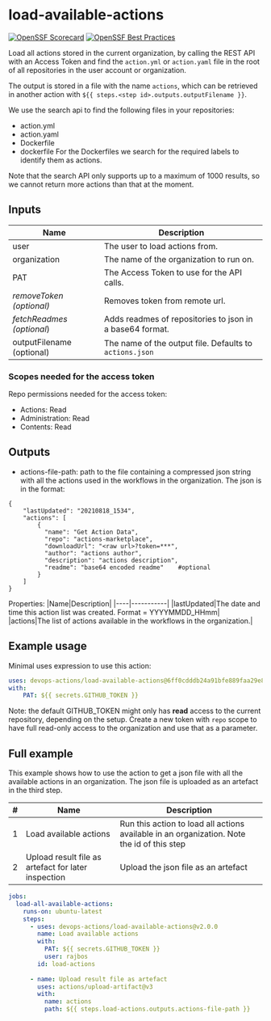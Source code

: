 # load-available-actions

[![OpenSSF Scorecard](https://api.securityscorecards.dev/projects/github.com/devops-actions/load-available-actions/badge)](https://api.securityscorecards.dev/projects/github.com/devops-actions/load-available-actions) [![OpenSSF Best Practices](https://bestpractices.coreinfrastructure.org/projects/6813/badge)](https://bestpractices.coreinfrastructure.org/projects/6813)

Load all actions stored in the current organization, by calling the REST API with an  Access Token and find the `action.yml` or `action.yaml` file in the root of all repositories in the user account or organization.

The output is stored in a file with the name `actions`, which can be retrieved in another action with `${{ steps.<step id>.outputs.outputFilename }}`.

We use the search api to find the following files in your repositories:
- action.yml
- action.yaml
- Dockerfile
- dockerfile
For the Dockerfiles we search for the required labels to identify them as actions.

Note that the search API only supports up to a maximum of 1000 results, so we cannot return more actions than that at the moment.

## Inputs
|Name|Description|
|---|---|
|user|The user to load actions from.|
|organization|The name of the organization to run on.|
|PAT|The Access Token to use for the API calls.|
|_removeToken (optional)_|Removes token from remote url.|
|_fetchReadmes (optional_)|Adds readmes of repositories to json in a base64 format.|
|outputFilename (optional)|The name of the output file. Defaults to `actions.json`|

### Scopes needed for the access token
Repo permissions needed for the access token:
- Actions: Read
- Administration: Read
- Contents: Read

## Outputs
- actions-file-path: path to the file containing a compressed json string with all the actions used in the workflows in the organization. The json is in the format:
``` 
{
    "lastUpdated": "20210818_1534",
    "actions": [
        {
          "name": "Get Action Data",
          "repo": "actions-marketplace",
          "downloadUrl": "<raw url>?token=***",
          "author": "actions author",
          "description": "actions description",
          "readme": "base64 encoded readme"    #optional
        }
    ]
}
```
Properties:
|Name|Description|
|----|-----------|
|lastUpdated|The date and time this action list was created. Format = YYYYMMDD_HHmm|
|actions|The list of actions available in the workflows in the organization.|

## Example usage
Minimal uses expression to use this action:

``` yaml
uses: devops-actions/load-available-actions@6ff0cdddb24a91bfe889faa29e8d7a97e521f2c3 # v1.2.23`
with: 
    PAT: ${{ secrets.GITHUB_TOKEN }}
```

Note: the default GITHUB_TOKEN might only has **read** access to the current repository, depending on the setup. Create a new token with `repo` scope to have full read-only access to the organization and use that as a parameter.

## Full example
This example shows how to use the action to get a json file with all the available actions in an organization. The json file is uploaded as an artefact in the third step.

|#|Name|Description|
|---|---|---|
|1|Load available actions|Run this action to load all actions available in an organization. Note the id of this step|
|2|Upload result file as artefact for later inspection|Upload the json file as an artefact|

``` yaml
jobs:
  load-all-available-actions:
    runs-on: ubuntu-latest
    steps: 
      - uses: devops-actions/load-available-actions@v2.0.0
        name: Load available actions
        with: 
          PAT: ${{ secrets.GITHUB_TOKEN }}
          user: rajbos
        id: load-actions
            
      - name: Upload result file as artefact
        uses: actions/upload-artifact@v3
        with: 
          name: actions
          path: ${{ steps.load-actions.outputs.actions-file-path }}
```
